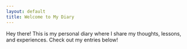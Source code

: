 ```yaml
---
layout: default
title: Welcome to My Diary
---
```


Hey there! This is my personal diary where I share my thoughts, lessons, and experiences. Check out my entries below!
